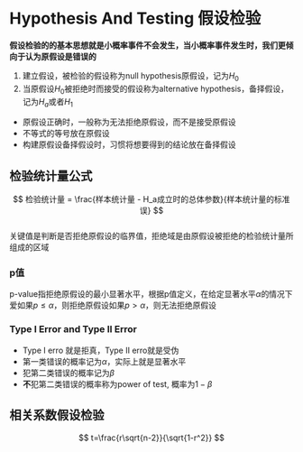 # Hypothesis And Testing 假设检验
**假设检验的的基本思想就是小概率事件不会发生，当小概率事件发生时，我们更倾向于认为原假设是错误的**  
1. 建立假设，被检验的假设称为null hypothesis原假设，记为$H_0$
2. 当原假设$H_0$被拒绝时而接受的假设称为alternative hypothesis，备择假设，记为$H_a$或者$H_1$

* 原假设正确时，一般称为无法拒绝原假设，而不是接受原假设
* 不等式的等号放在原假设
* 构建原假设备择假设时，习惯将想要得到的结论放在备择假设

## 检验统计量公式

$$
检验统计量 = \frac{样本统计量 - H_a成立时的总体参数}{样本统计量的标准误}
$$  
关键值是判断是否拒绝原假设的临界值，拒绝域是由原假设被拒绝的检验统计量所组成的区域
### p值
p-value指拒绝原假设的最小显著水平，根据p值定义，在给定显著水平$\alpha$的情况下爱如果$p\leq\alpha$，则拒绝原假设如果$p\gt \alpha$，则无法拒绝原假设
### Type I Error and Type II Error
* Type I erro 就是拒真，Type II erro就是受伪
* 第一类错误的概率记为$\alpha$，实际上就是显著水平
* 犯第二类错误的概率记为$\beta$
* **不**犯第二类错误的概率称为power of test, 概率为$1-\beta$
## 相关系数假设检验
$$
t=\frac{r\sqrt{n-2}}{\sqrt{1-r^2}}
$$